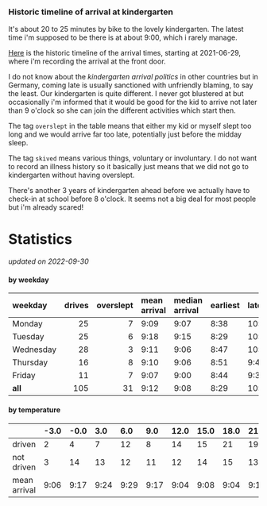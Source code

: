 ### Historic timeline of arrival at kindergarten

It's about 20 to 25 minutes by bike to the lovely kindergarten. 
The latest time i'm supposed to be there is at about 9:00, 
which i rarely manage. 

[Here](times.csv) is the historic timeline of the arrival times, starting
at 2021-06-29, where i'm recording the arrival at the front door.

I do not know about the *kindergarten arrival politics* in other
countries but in Germany, coming late is usually sanctioned 
with unfriendly blaming, to say the least. Our kindergarten is quite
different. I never got blustered at but occasionally i'm informed
that it would be good for the kid to arrive not later than 9 o'clock
so she can join the different activities which start then. 

The tag `overslept` in the table means that either my kid or myself
slept too long and we would arrive far too late, potentially just
before the midday sleep.

The tag `skived` means various things, voluntary or involuntary. I 
do not want to record an illness history so it basically just means
that we did not go to kindergarten without having overslept.

There's another 3 years of kindergarten ahead before we actually 
have to check-in at school before 8 o'clock. It seems not a big deal
for most people but i'm already scared!


# Statistics

*updated on 2022-09-30*

#### by weekday

| weekday   |   drives |   overslept | mean arrival   | median arrival   | earliest   | latest   |
|:----------|---------:|------------:|:---------------|:-----------------|:-----------|:---------|
| Monday    |       25 |           7 | 9:09           | 9:07             | 8:38       | 10:14    |
| Tuesday   |       25 |           6 | 9:18           | 9:15             | 8:29       | 10:15    |
| Wednesday |       28 |           3 | 9:11           | 9:06             | 8:47       | 10:06    |
| Thursday  |       16 |           8 | 9:10           | 9:06             | 8:51       | 9:40     |
| Friday    |       11 |           7 | 9:07           | 9:00             | 8:44       | 9:37     |
| **all**   |      105 |          31 | 9:12           | 9:08             | 8:29       | 10:15    |

#### by temperature

|              | -3.0   | -0.0   | 3.0   | 6.0   | 9.0   | 12.0   | 15.0   | 18.0   | 21.0   | 24.0   | 27.0   | 30.0   |
|:-------------|:-------|:-------|:------|:------|:------|:-------|:-------|:-------|:-------|:-------|:-------|:-------|
| driven       | 2      | 4      | 7     | 12    | 8     | 14     | 15     | 21     | 19     | 3      | 0      | 0      |
| not driven   | 3      | 14     | 13    | 12    | 11    | 12     | 14     | 15     | 13     | 8      | 2      | 2      |
| mean arrival | 9:06   | 9:17   | 9:24  | 9:29  | 9:17  | 9:04   | 9:08   | 9:04   | 9:10   | 9:15   | -      | -      |

